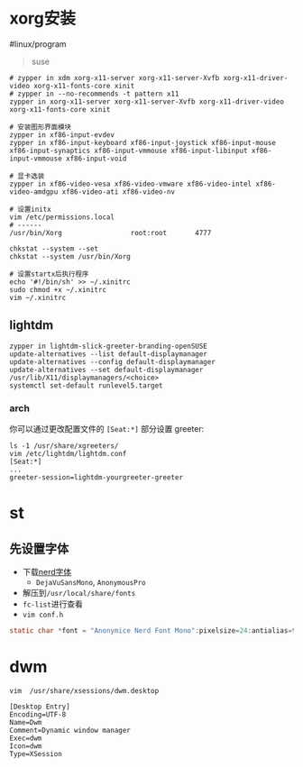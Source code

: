 # xorg安装

#linux/program 

> suse

```shell
# zypper in xdm xorg-x11-server xorg-x11-server-Xvfb xorg-x11-driver-video xorg-x11-fonts-core xinit
# zypper in --no-recommends -t pattern x11
zypper in xorg-x11-server xorg-x11-server-Xvfb xorg-x11-driver-video xorg-x11-fonts-core xinit 

# 安装图形界面模块
zypper in xf86-input-evdev
zypper in xf86-input-keyboard xf86-input-joystick xf86-input-mouse xf86-input-synaptics xf86-input-vmmouse xf86-input-libinput xf86-input-vmmouse xf86-input-void

# 显卡选装
zypper in xf86-video-vesa xf86-video-vmware xf86-video-intel xf86-video-amdgpu xf86-video-ati xf86-video-nv

# 设置initx
vim /etc/permissions.local
# ------
/usr/bin/Xorg                 root:root       4777

chkstat --system --set
chkstat --system /usr/bin/Xorg

# 设置startx后执行程序
echo '#!/bin/sh' >> ~/.xinitrc
sudo chmod +x ~/.xinitrc
vim ~/.xinitrc
```

## lightdm
```shell
zypper in lightdm-slick-greeter-branding-openSUSE
update-alternatives --list default-displaymanager
update-alternatives --config default-displaymanager
update-alternatives --set default-displaymanager /usr/lib/X11/displaymanagers/<choice>
systemctl set-default runlevel5.target
```

### arch

你可以通过更改配置文件的 `[Seat:*]` 部分设置 greeter:

```shell
ls -1 /usr/share/xgreeters/
vim /etc/lightdm/lightdm.conf
[Seat:*]
...
greeter-session=lightdm-yourgreeter-greeter
```

# st

## 先设置字体
- 下载[nerd字体](https://www.nerdfonts.com/font-downloads)
	- `DejaVuSansMono`, `AnonymousPro`
- 解压到`/usr/local/share/fonts`
- `fc-list`进行查看
- `vim conf.h`
```c
static char *font = "Anonymice Nerd Font Mono":pixelsize=24:antialias=true:autohint=true";
```


# dwm



```
vim  /usr/share/xsessions/dwm.desktop

[Desktop Entry]
Encoding=UTF-8
Name=Dwm
Comment=Dynamic window manager
Exec=dwm
Icon=dwm
Type=XSession
```